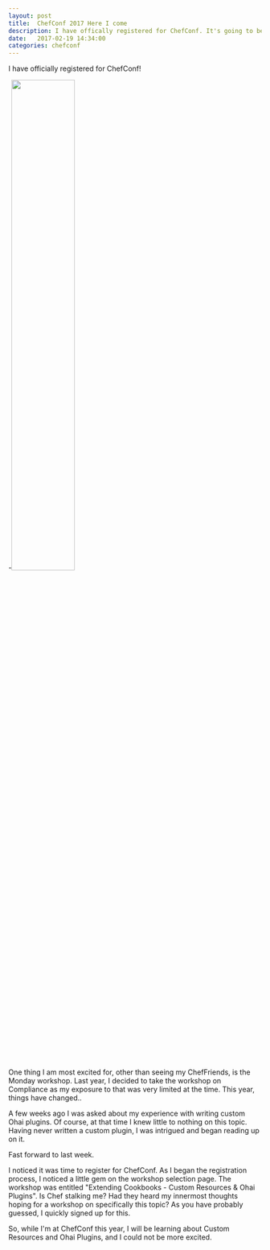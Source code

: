 ```yaml
---
layout: post
title:  ChefConf 2017 Here I come
description: I have offically registered for ChefConf. It's going to be a swell time.
date:   2017-02-19 14:34:00
categories: chefconf
---
```

I have officially registered for ChefConf!

-<img src="{{ site.baseurl }}/images/happy-dance.gif" style="width: 50%; height: 50%;">

One thing I am most excited for, other than seeing my ChefFriends, is the Monday workshop. Last year, I decided to take the workshop on Compliance as my exposure to that was very limited at the time. This year, things have changed..

A few weeks ago I was asked about my experience with writing custom Ohai plugins. Of course, at that time I knew little to nothing on this topic. Having never written a custom plugin, I was intrigued and began reading up on it.

Fast forward to last week.

I noticed it was time to register for ChefConf. As I began the registration process, I noticed a little gem on the workshop selection page. The workshop was entitled "Extending Cookbooks - Custom Resources & Ohai Plugins". Is Chef stalking me? Had they heard my innermost thoughts hoping for a workshop on specifically this topic? As you have probably guessed, I quickly signed up for this.

So, while I'm at ChefConf this year, I will be learning about Custom Resources and Ohai Plugins, and I could not be more excited.  

